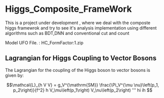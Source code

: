 # Higgs_Composite_FrameWork
This is a project under development , where we deal with the composte higgs framewrok and try to see it's analysis implementation using different algorithms such as BDT,DNN and conventional cut and count
<br/>

Model UFO File. : HC_FormFactor:1.zip <br/>

## Lagrangian for Higgs Coupling to Vector Bosons

The Lagrangian for the coupling of the Higgs boson to vector bosons is given by:

```math
\mathcal{L}_{h V V} = g_V^{\mathrm{SM}} \frac{\Pi_V^{\mu \nu}\left(p_1, p_2\right)}{f^2} h V_\mu\left(p_1\right) V_\nu\left(p_2\right)
'''

hi ih


